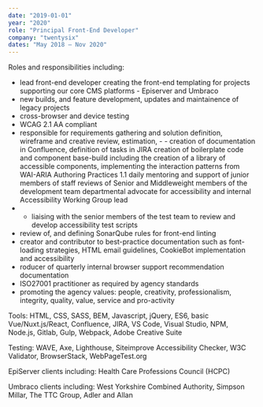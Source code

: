 ```yaml
---
date: "2019-01-01"
year: "2020"
role: "Principal Front-End Developer"
company: "twentysix"
dates: "May 2018 – Nov 2020"
---
```


Roles and responsibilities including:

- lead front-end developer creating the front-end templating for projects supporting our core CMS platforms - Episerver and Umbraco
- new builds, and feature development, updates and maintainence of legacy projects
- cross-browser and device testing
- WCAG 2.1 AA compliant
- responsible for requirements gathering and solution definition, wireframe and creative review, estimation, - - creation of documentation in Confluence, definition of tasks in JIRA
creation of boilerplate code and component base-build including the creation of a library of accessible components, implementing the interaction patterns from WAI-ARIA Authoring Practices 1.1
daily mentoring and support of junior members of staff
reviews of Senior and Middleweight members of the development team
departmental advocate for accessibility and internal Accessibility Working Group lead
- - liaising with the senior members of the test team to review and develop accessibility test scripts
- review of, and defining SonarQube rules for front-end linting
- creator and contributor to best-practice documentation such as font-loading strategies, HTML email guidelines, CookieBot implementation and accessibility
- roducer of quarterly internal browser support recommendation documentation
- ISO27001 practitioner as required by agency standards
- promoting the agency values: people, creativity, professionalism, integrity, quality, value, service and pro-activity

Tools: HTML, CSS, SASS, BEM, Javascript, jQuery, ES6, basic Vue/Nuxt.js/React, Confluence, JIRA, VS Code, Visual Studio, NPM, Node.js, Gitlab, Gulp, Webpack, Adobe Creative Suite

Testing: WAVE, Axe, Lighthouse, Siteimprove Accessibility Checker, W3C Validator, BrowserStack, WebPageTest.org

EpiServer clients including: Health Care Professions Council (HCPC)

Umbraco clients including: West Yorkshire Combined Authority, Simpson Millar, The TTC Group, Adler and Allan

